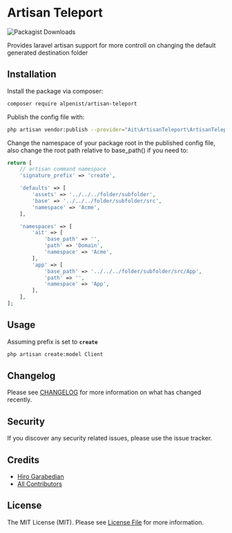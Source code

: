 # Artisan Teleport

![Packagist Downloads](https://img.shields.io/packagist/dt/alpenist/artisan-teleport?color=green&label=Downloads&logo=Github&style=for-the-badge)

Provides laravel artisan support for more controll on changing the default generated destination folder

## Installation

Install the package via composer:

```bash
composer require alpenist/artisan-teleport
```


Publish the config file with:
```bash
php artisan vendor:publish --provider="Ait\ArtisanTeleport\ArtisanTeleportServiceProvider" --tag="config"
```

Change the namespace of your package root in the published config file, also change the root path relative to base_path() if you need to:

```php
return [
    // artisan command namespace
    'signature_prefix' => 'create',

    'defaults' => [
        'assets' => '../../../folder/subfolder',
        'base' => '../../../folder/subfolder/src',
        'namespace' => 'Acme',
    ],

    'namespaces' => [
        'ait' => [
            'base_path' => '',
            'path' => 'Domain',
            'namespace' => 'Acme',
        ],
        'app' => [
            'base_path' => '../../../folder/subfolder/src/App',
            'path' => '',
            'namespace' => 'App',
        ],
    ],
];
```

## Usage
Assuming prefix is set to **`create`**
``` bash
php artisan create:model Client
```


## Changelog

Please see [CHANGELOG](CHANGELOG.md) for more information on what has changed recently.


## Security

If you discover any security related issues, please use the issue tracker.

## Credits

- [Hiro Garabedian](https://github.com/Ait)
- [All Contributors](../../contributors)

## License

The MIT License (MIT). Please see [License File](LICENSE.md) for more information.
